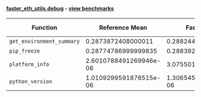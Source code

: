 #### [faster_eth_utils.debug](https://github.com/BobTheBuidler/faster-eth-utils/blob/master/faster_eth_utils/debug.py) - [view benchmarks](https://github.com/BobTheBuidler/faster-eth-utils/blob/master/benchmarks/test_debug_benchmarks.py)

| Function | Reference Mean | Faster Mean | % Change | Speedup (%) | x Faster | Faster |
|----------|---------------|-------------|----------|-------------|----------|--------|
| `get_environment_summary` | 0.2873872408000011 | 0.28824462639998955 | -0.30% | -0.30% | 1.00x | ❌ |
| `pip_freeze` | 0.28774786999999835 | 0.2883924623999974 | -0.22% | -0.22% | 1.00x | ❌ |
| `platform_info` | 2.6010788491269946e-06 | 3.07550163546125e-06 | -18.24% | -15.43% | 0.85x | ❌ |
| `python_version` | 1.0109299591876515e-06 | 1.3065450358334073e-06 | -29.24% | -22.63% | 0.77x | ❌ |
